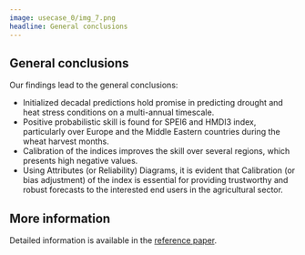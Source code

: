 ```yaml
---
image: usecase_0/img_7.png
headline: General conclusions
---
```

## General conclusions

Our findings lead to the general conclusions:

- Initialized decadal predictions hold promise in predicting drought and heat stress conditions on a multi-annual timescale.
- Positive probabilistic skill is found for SPEI6 and HMDI3 index, particularly over Europe and the Middle Eastern countries during the wheat harvest months.
- Calibration of the indices improves the skill over several regions, which presents high negative values.
- Using Attributes (or Reliability) Diagrams, it is evident that Calibration (or bias adjustment) of the index is essential for providing trustworthy and robust forecasts to the interested end users in the agricultural sector.

## More information

Detailed information is available in the [reference paper](https://www.nature.com/articles/s41612-021-00189-4).

